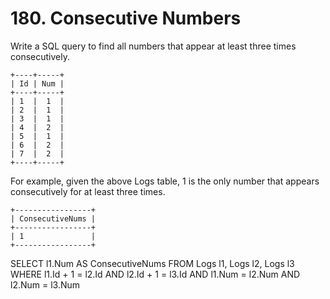 # 180. Consecutive Numbers

Write a SQL query to find all numbers that appear at least three times consecutively.
```
+----+-----+
| Id | Num |
+----+-----+
| 1  |  1  |
| 2  |  1  |
| 3  |  1  |
| 4  |  2  |
| 5  |  1  |
| 6  |  2  |
| 7  |  2  |
+----+-----+
```
For example, given the above Logs table, 1 is the only number that appears consecutively for at least three times.
```
+-----------------+
| ConsecutiveNums |
+-----------------+
| 1               |
+-----------------+
```

SELECT l1.Num AS ConsecutiveNums
FROM Logs l1, Logs l2, Logs l3
WHERE l1.Id + 1 = l2.Id AND l2.Id + 1 = l3.Id
AND l1.Num = l2.Num AND l2.Num = l3.Num
